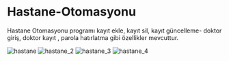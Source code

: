 # Hastane-Otomasyonu
 Hastane Otomasyonu programı kayıt ekle, kayıt sil, kayıt güncelleme- doktor giriş, doktor kayıt , parola hatırlatma gibi özellikler mevcuttur. 

 ![hastane](https://github.com/ibrahim474/Hastane-Otomasyonu/assets/41086890/7e301341-14e0-43ed-8b1d-31e1d70a85e7)
![hastane_2](https://github.com/ibrahim474/Hastane-Otomasyonu/assets/41086890/646ca61f-123b-49a7-848e-83ac2311615f)
![hastane_3](https://github.com/ibrahim474/Hastane-Otomasyonu/assets/41086890/957607ff-2df7-41d6-92fb-b6866360982e)
![hastane_4](https://github.com/ibrahim474/Hastane-Otomasyonu/assets/41086890/cc95715f-0d4d-4d5d-9fd2-317aefbf132a)

